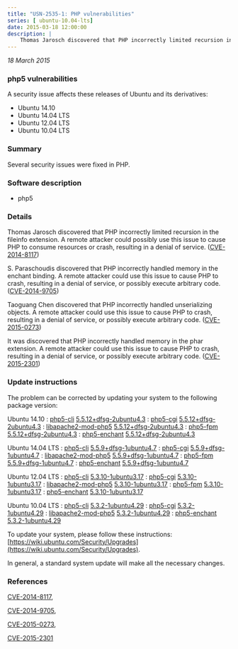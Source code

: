 ```yaml
---
title: "USN-2535-1: PHP vulnerabilities"
series: [ ubuntu-10.04-lts]
date: 2015-03-18 12:00:00
description: |
    Thomas Jarosch discovered that PHP incorrectly limited recursion in the fileinfo extension. A remote attacker could possibly use this issue to cause PHP to consume resources or crash, resulting in a denial of service. ([CVE-2014-8117](http://people.ubuntu.com/~ubuntu-security/cve/CVE-2014-8117))
--- 
```

 
 

*18 March 2015*

### php5 vulnerabilities

A security issue affects these releases of Ubuntu and its derivatives:

* Ubuntu 14.10
* Ubuntu 14.04 LTS
* Ubuntu 12.04 LTS
* Ubuntu 10.04 LTS

### Summary

Several security issues were fixed in PHP. 

### Software description

* php5 

### Details

Thomas Jarosch discovered that PHP incorrectly limited recursion in the fileinfo extension. A remote attacker could possibly use this issue to cause PHP to consume resources or crash, resulting in a denial of service. ([CVE-2014-8117](http://people.ubuntu.com/~ubuntu-security/cve/CVE-2014-8117))

S. Paraschoudis discovered that PHP incorrectly handled memory in the enchant binding. A remote attacker could use this issue to cause PHP to crash, resulting in a denial of service, or possibly execute arbitrary code. ([CVE-2014-9705](http://people.ubuntu.com/~ubuntu-security/cve/CVE-2014-9705))

Taoguang Chen discovered that PHP incorrectly handled unserializing objects. A remote attacker could use this issue to cause PHP to crash, resulting in a denial of service, or possibly execute arbitrary code. ([CVE-2015-0273](http://people.ubuntu.com/~ubuntu-security/cve/CVE-2015-0273))

It was discovered that PHP incorrectly handled memory in the phar extension. A remote attacker could use this issue to cause PHP to crash, resulting in a denial of service, or possibly execute arbitrary code. ([CVE-2015-2301](http://people.ubuntu.com/~ubuntu-security/cve/CVE-2015-2301)) 

### Update instructions

The problem can be corrected by updating your system to the following package version:

Ubuntu 14.10
 : [php5-cli](https://launchpad.net/ubuntu/+source/php5) <span> [5.5.12+dfsg-2ubuntu4.3](https://launchpad.net/ubuntu/+source/php5/5.5.12+dfsg-2ubuntu4.3) </span> 
 : [php5-cgi](https://launchpad.net/ubuntu/+source/php5) <span> [5.5.12+dfsg-2ubuntu4.3](https://launchpad.net/ubuntu/+source/php5/5.5.12+dfsg-2ubuntu4.3) </span> 
 : [libapache2-mod-php5](https://launchpad.net/ubuntu/+source/php5) <span> [5.5.12+dfsg-2ubuntu4.3](https://launchpad.net/ubuntu/+source/php5/5.5.12+dfsg-2ubuntu4.3) </span> 
 : [php5-fpm](https://launchpad.net/ubuntu/+source/php5) <span> [5.5.12+dfsg-2ubuntu4.3](https://launchpad.net/ubuntu/+source/php5/5.5.12+dfsg-2ubuntu4.3) </span> 
 : [php5-enchant](https://launchpad.net/ubuntu/+source/php5) <span> [5.5.12+dfsg-2ubuntu4.3](https://launchpad.net/ubuntu/+source/php5/5.5.12+dfsg-2ubuntu4.3) </span> 

Ubuntu 14.04 LTS
 : [php5-cli](https://launchpad.net/ubuntu/+source/php5) <span> [5.5.9+dfsg-1ubuntu4.7](https://launchpad.net/ubuntu/+source/php5/5.5.9+dfsg-1ubuntu4.7) </span> 
 : [php5-cgi](https://launchpad.net/ubuntu/+source/php5) <span> [5.5.9+dfsg-1ubuntu4.7](https://launchpad.net/ubuntu/+source/php5/5.5.9+dfsg-1ubuntu4.7) </span> 
 : [libapache2-mod-php5](https://launchpad.net/ubuntu/+source/php5) <span> [5.5.9+dfsg-1ubuntu4.7](https://launchpad.net/ubuntu/+source/php5/5.5.9+dfsg-1ubuntu4.7) </span> 
 : [php5-fpm](https://launchpad.net/ubuntu/+source/php5) <span> [5.5.9+dfsg-1ubuntu4.7](https://launchpad.net/ubuntu/+source/php5/5.5.9+dfsg-1ubuntu4.7) </span> 
 : [php5-enchant](https://launchpad.net/ubuntu/+source/php5) <span> [5.5.9+dfsg-1ubuntu4.7](https://launchpad.net/ubuntu/+source/php5/5.5.9+dfsg-1ubuntu4.7) </span> 

Ubuntu 12.04 LTS
 : [php5-cli](https://launchpad.net/ubuntu/+source/php5) <span> [5.3.10-1ubuntu3.17](https://launchpad.net/ubuntu/+source/php5/5.3.10-1ubuntu3.17) </span> 
 : [php5-cgi](https://launchpad.net/ubuntu/+source/php5) <span> [5.3.10-1ubuntu3.17](https://launchpad.net/ubuntu/+source/php5/5.3.10-1ubuntu3.17) </span> 
 : [libapache2-mod-php5](https://launchpad.net/ubuntu/+source/php5) <span> [5.3.10-1ubuntu3.17](https://launchpad.net/ubuntu/+source/php5/5.3.10-1ubuntu3.17) </span> 
 : [php5-fpm](https://launchpad.net/ubuntu/+source/php5) <span> [5.3.10-1ubuntu3.17](https://launchpad.net/ubuntu/+source/php5/5.3.10-1ubuntu3.17) </span> 
 : [php5-enchant](https://launchpad.net/ubuntu/+source/php5) <span> [5.3.10-1ubuntu3.17](https://launchpad.net/ubuntu/+source/php5/5.3.10-1ubuntu3.17) </span> 

Ubuntu 10.04 LTS
 : [php5-cli](https://launchpad.net/ubuntu/+source/php5) <span> [5.3.2-1ubuntu4.29](https://launchpad.net/ubuntu/+source/php5/5.3.2-1ubuntu4.29) </span> 
 : [php5-cgi](https://launchpad.net/ubuntu/+source/php5) <span> [5.3.2-1ubuntu4.29](https://launchpad.net/ubuntu/+source/php5/5.3.2-1ubuntu4.29) </span> 
 : [libapache2-mod-php5](https://launchpad.net/ubuntu/+source/php5) <span> [5.3.2-1ubuntu4.29](https://launchpad.net/ubuntu/+source/php5/5.3.2-1ubuntu4.29) </span> 
 : [php5-enchant](https://launchpad.net/ubuntu/+source/php5) <span> [5.3.2-1ubuntu4.29](https://launchpad.net/ubuntu/+source/php5/5.3.2-1ubuntu4.29) </span> 

To update your system, please follow these instructions: [https://wiki.ubuntu.com/Security/Upgrades](https://wiki.ubuntu.com/Security/Upgrades).

In general, a standard system update will make all the necessary changes. 

### References

 
 [CVE-2014-8117](http://people.ubuntu.com/~ubuntu-security/cve/CVE-2014-8117), 

 [CVE-2014-9705](http://people.ubuntu.com/~ubuntu-security/cve/CVE-2014-9705), 

 [CVE-2015-0273](http://people.ubuntu.com/~ubuntu-security/cve/CVE-2015-0273), 

 [CVE-2015-2301](http://people.ubuntu.com/~ubuntu-security/cve/CVE-2015-2301)
 


